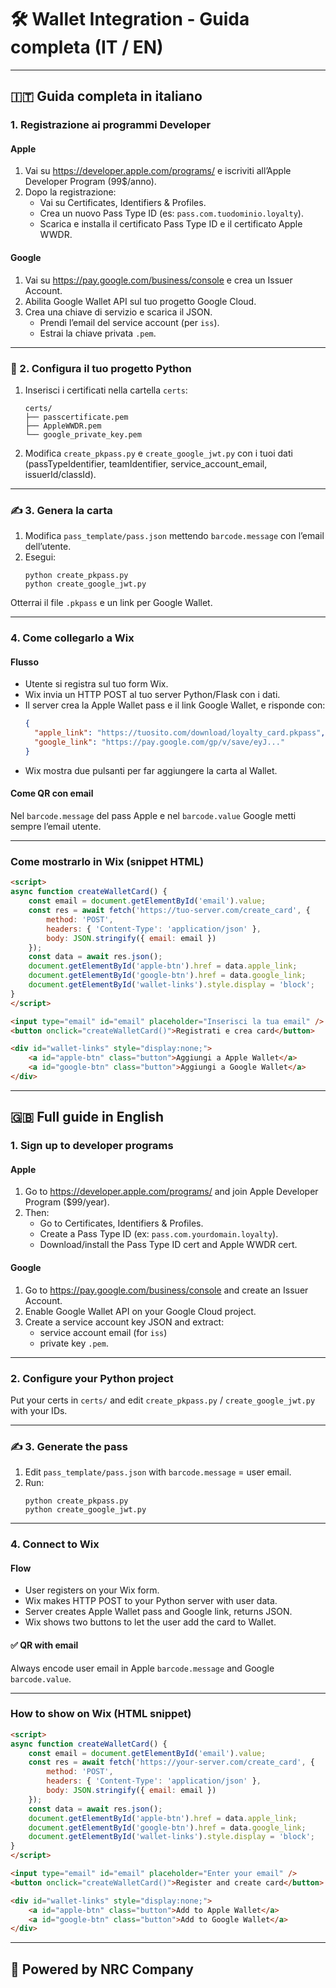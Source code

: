 
# 🛠 Wallet Integration - Guida completa (IT / EN)

---

## 🇮🇹 Guida completa in italiano

### 1. Registrazione ai programmi Developer

#### Apple
1. Vai su https://developer.apple.com/programs/ e iscriviti all’Apple Developer Program (99$/anno).
2. Dopo la registrazione:
   - Vai su Certificates, Identifiers & Profiles.
   - Crea un nuovo Pass Type ID (es: `pass.com.tuodominio.loyalty`).
   - Scarica e installa il certificato Pass Type ID e il certificato Apple WWDR.

#### Google
1. Vai su https://pay.google.com/business/console e crea un Issuer Account.
2. Abilita Google Wallet API sul tuo progetto Google Cloud.
3. Crea una chiave di servizio e scarica il JSON.
   - Prendi l’email del service account (per `iss`).
   - Estrai la chiave privata `.pem`.

---

### 🔧 2. Configura il tuo progetto Python

1. Inserisci i certificati nella cartella `certs`:
   ```
   certs/
   ├── passcertificate.pem
   ├── AppleWWDR.pem
   └── google_private_key.pem
   ```
2. Modifica `create_pkpass.py` e `create_google_jwt.py` con i tuoi dati (passTypeIdentifier, teamIdentifier, service_account_email, issuerId/classId).

---

### ✍ 3. Genera la carta

1. Modifica `pass_template/pass.json` mettendo `barcode.message` con l’email dell’utente.
2. Esegui:
   ```
   python create_pkpass.py
   python create_google_jwt.py
   ```
Otterrai il file `.pkpass` e un link per Google Wallet.

---

###  4. Come collegarlo a Wix

####  Flusso
- Utente si registra sul tuo form Wix.
- Wix invia un HTTP POST al tuo server Python/Flask con i dati.
- Il server crea la Apple Wallet pass e il link Google Wallet, e risponde con:
  ```json
  {
    "apple_link": "https://tuosito.com/download/loyalty_card.pkpass",
    "google_link": "https://pay.google.com/gp/v/save/eyJ..."
  }
  ```
- Wix mostra due pulsanti per far aggiungere la carta al Wallet.

####  Come QR con email
Nel `barcode.message` del pass Apple e nel `barcode.value` Google metti sempre l’email utente.

---

###  Come mostrarlo in Wix (snippet HTML)

```html
<script>
async function createWalletCard() {
    const email = document.getElementById('email').value;
    const res = await fetch('https://tuo-server.com/create_card', {
        method: 'POST',
        headers: { 'Content-Type': 'application/json' },
        body: JSON.stringify({ email: email })
    });
    const data = await res.json();
    document.getElementById('apple-btn').href = data.apple_link;
    document.getElementById('google-btn').href = data.google_link;
    document.getElementById('wallet-links').style.display = 'block';
}
</script>

<input type="email" id="email" placeholder="Inserisci la tua email" />
<button onclick="createWalletCard()">Registrati e crea card</button>

<div id="wallet-links" style="display:none;">
    <a id="apple-btn" class="button">Aggiungi a Apple Wallet</a>
    <a id="google-btn" class="button">Aggiungi a Google Wallet</a>
</div>
```

---

## 🇬🇧 Full guide in English

### 1. Sign up to developer programs

#### Apple
1. Go to https://developer.apple.com/programs/ and join Apple Developer Program ($99/year).
2. Then:
   - Go to Certificates, Identifiers & Profiles.
   - Create a Pass Type ID (ex: `pass.com.yourdomain.loyalty`).
   - Download/install the Pass Type ID cert and Apple WWDR cert.

#### Google
1. Go to https://pay.google.com/business/console and create an Issuer Account.
2. Enable Google Wallet API on your Google Cloud project.
3. Create a service account key JSON and extract:
   - service account email (for `iss`)
   - private key `.pem`.

---

### 2. Configure your Python project

Put your certs in `certs/` and edit `create_pkpass.py` / `create_google_jwt.py` with your IDs.

---

### ✍ 3. Generate the pass

1. Edit `pass_template/pass.json` with `barcode.message` = user email.
2. Run:
   ```
   python create_pkpass.py
   python create_google_jwt.py
   ```

---

### 4. Connect to Wix

#### Flow
- User registers on your Wix form.
- Wix makes HTTP POST to your Python server with user data.
- Server creates Apple Wallet pass and Google link, returns JSON.
- Wix shows two buttons to let the user add the card to Wallet.

#### ✅ QR with email
Always encode user email in Apple `barcode.message` and Google `barcode.value`.

---

### How to show on Wix (HTML snippet)

```html
<script>
async function createWalletCard() {
    const email = document.getElementById('email').value;
    const res = await fetch('https://your-server.com/create_card', {
        method: 'POST',
        headers: { 'Content-Type': 'application/json' },
        body: JSON.stringify({ email: email })
    });
    const data = await res.json();
    document.getElementById('apple-btn').href = data.apple_link;
    document.getElementById('google-btn').href = data.google_link;
    document.getElementById('wallet-links').style.display = 'block';
}
</script>

<input type="email" id="email" placeholder="Enter your email" />
<button onclick="createWalletCard()">Register and create card</button>

<div id="wallet-links" style="display:none;">
    <a id="apple-btn" class="button">Add to Apple Wallet</a>
    <a id="google-btn" class="button">Add to Google Wallet</a>
</div>
```

---

## 🚀 Powered by NRC Company
